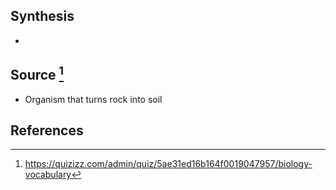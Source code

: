 ## Synthesis
- 
## Source [^1]
- Organism that turns rock into soil
## References

[^1]:https://quizizz.com/admin/quiz/5ae31ed16b164f0019047957/biology-vocabulary